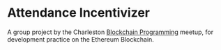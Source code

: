 # Attendance Incentivizer

A group project by the Charleston [Blockchain Programming](https://www.meetup.com/Blockchain-Programming/) meetup, for development practice on the Ethereum Blockchain.
